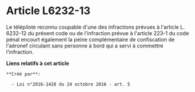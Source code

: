 # Article L6232-13

Le  télépilote reconnu coupable d'une des infractions prévues à l'article  L. 6232-12 du présent code ou de l'infraction
prévue à l'article 223-1 du code pénal encourt  également la peine complémentaire de confiscation de l'aéronef  circulant
sans personne à bord qui a servi à commettre l'infraction.

**Liens relatifs à cet article**

	**Créé par**:

	  - Loi n°2016-1428 du 24 octobre 2016 - art. 5
